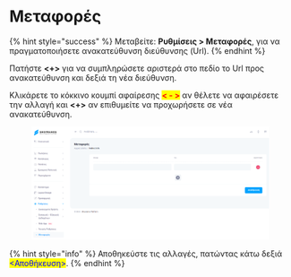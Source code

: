 # Μεταφορές

{% hint style="success" %}
Μεταβείτε: **Ρυθμίσεις > Μεταφορές**, για να πραγματοποιήσετε ανακατεύθυνση διεύθυνσης (Url).
{% endhint %}

Πατήστε **<+>** για να συμπληρώσετε αριστερά στο πεδίο το Url προς ανακατεύθυνση και δεξιά τη νέα διεύθυνση.

Κλικάρετε το κόκκινο κουμπί αφαίρεσης <mark style="color:red;">**< - >**</mark> αν θέλετε να αφαιρέσετε την αλλαγή και **<+>** αν επιθυμείτε να προχωρήσετε σε νέα ανακατεύθυνση.

<figure><img src="../../.gitbook/assets/ScreenHunter 116 (1).png" alt=""><figcaption></figcaption></figure>

{% hint style="info" %}
Αποθηκεύστε τις αλλαγές, πατώντας κάτω δεξιά <mark style="color:blue;"><Αποθήκευση></mark>.
{% endhint %}
